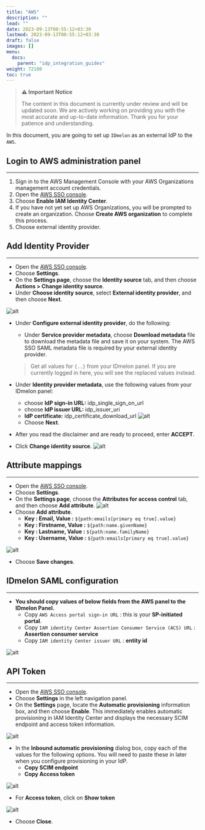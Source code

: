 ```yaml
---
title: "AWS"
description: ""
lead: ""
date: 2023-09-13T00:55:12+03:30
lastmod: 2023-09-13T00:55:12+03:30
draft: false
images: []
menu:
  docs:
    parent: "idp_integration_guides"
weight: 72100
toc: true
---
```


> **⚠️ Important Notice**
>
> The content in this document is currently under review and will be updated soon. We are actively working on providing you with the most accurate and up-to-date information. Thank you for your patience and understanding.

In this document, you are going to set up `IDmelon` as an external IdP to the `AWS`.

## Login to AWS administration panel

---

1. Sign in to the AWS Management Console with your AWS Organizations management account credentials.
2. Open the [AWS SSO console](https://console.aws.amazon.com/singlesignon).
3. Choose **Enable IAM Identity Center**.
4. If you have not yet set up AWS Organizations, you will be prompted to create an organization. Choose **Create AWS organization** to complete this process.
5. Choose external identity provider.

## Add Identity Provider

---

- Open the [AWS SSO console](https://console.aws.amazon.com/singlesignon).
- Choose **Settings**.
- On the **Settings page**, choose the **Identity source** tab, and then choose **Actions > Change identity source**.
- Under **Choose identity source**, select **External identity provider**, and then choose **Next**.

![alt](/images/vendor/sso/aws_dashboard_01.png)

- Under **Configure external identity provider**, do the following:
  - Under **Service provider metadata**, choose **Download metadata** file to download the metadata file and save it on
  your system. The AWS SSO SAML metadata file is required by your external identity provider.

  > Get all values for `{..}` from your IDmelon panel.
  > If you are currently logged in here, you will see the replaced values instead.

- Under **Identity provider metadata**, use the following values from your IDmelon panel:
  - choose **IdP sign-in URL:** idp_single_sign_on_url
  - choose **IdP issuer URL:** idp_issuer_uri
  - **IdP certificate:** idp_certificate_download_url
  ![alt](/images/vendor/sso/aws_dashboard_03.png)
  - Choose **Next**.
- After you read the disclaimer and are ready to proceed, enter **ACCEPT**.
- Click **Change identity source**.
![alt](/images/vendor/sso/aws_dashboard_04.png)

## Attribute mappings

---

- Open the [AWS SSO console](https://console.aws.amazon.com/singlesignon).
- Choose **Settings**.
- On the **Settings page**, choose the **Attributes for access control** tab, and then choose **Add attribute**.
![alt](/images/vendor/sso/aws_dashboard_05.png)
- Choose **Add attribute**.
  - **Key : Email, Value :** `${path:emails[primary eq true].value}`
  - **Key : Firstname, Value :** `${path:name.givenName}`
  - **Key : Lastname, Value :** `${path:name.familyName}`
  - **Key : Username, Value :** `${path:emails[primary eq true].value}`

![alt](/images/vendor/sso/aws_dashboard_06.png)

- Choose **Save changes**.

## IDmelon SAML configuration

---

- **You should copy values of below fields from the AWS panel to the IDmelon Panel.**
  - Copy `AWS Access portal sign-in URL` : this is your **SP-initiated portal**.
  - Copy `IAM identity Center Assertion Consumer Service (ACS) URL` : **Assertion consumer service**
  - Copy `IAM identity Center issuer URL` : **entity id**

![alt](/images/vendor/sso/aws_dashboard_07.png)

## API Token

---

- Open the [AWS SSO console](https://console.aws.amazon.com/singlesignon).
- Choose **Settings** in the left navigation panel.
- On the **Settings** page, locate the **Automatic provisioning** information box, and then choose **Enable**. This immediately enables automatic provisioning in IAM Identity Center and displays the necessary SCIM endpoint and access token information.

![alt](/images/vendor/sso/aws_dashboard_08.png)

- In the **Inbound automatic provisioning** dialog box, copy each of the values for the following options. You will need to paste these in later when you configure provisioning in your IdP.
  - **Copy SCIM endpoint**
  - **Copy Access token**

![alt](/images/vendor/sso/aws_dashboard_09.png)

- For **Access token**, click on **Show token**

![alt](/images/vendor/sso/aws_dashboard_10.png)

- Choose **Close**.

